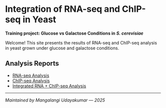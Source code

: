 # Integration of RNA-seq and ChIP-seq in Yeast

**Training project: Glucose vs Galactose Conditions in *S. cerevisiae***

Welcome! This site presents the results of RNA-seq and ChIP-seq analysis in yeast grown under glucose and galactose conditions.

## Analysis Reports

-  [RNA-seq Analysis](RNASeq_analysis.html)
-  [ChIP-seq Analysis](Chipseq_analysis_final.html)
-  [Integrated RNA + ChIP-seq Analysis](integration_final.html)

---

_Maintained by Mangalangi Udayakumar — 2025_
